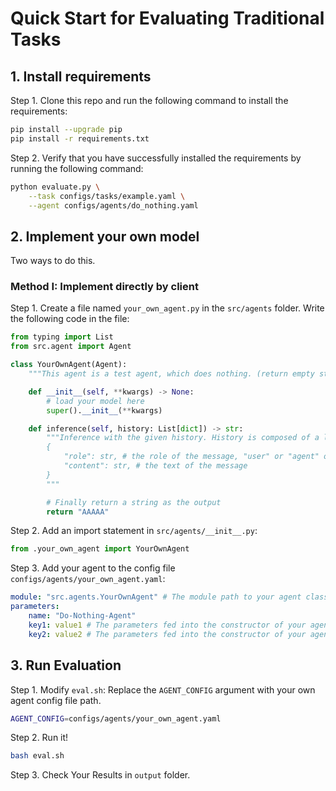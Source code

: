 # Quick Start for Evaluating Traditional Tasks

## 1. Install requirements

Step 1. Clone this repo and run the following command to install the requirements:

```bash
pip install --upgrade pip
pip install -r requirements.txt
```

Step 2. Verify that you have successfully installed the requirements by running the following command:

```bash
python evaluate.py \
    --task configs/tasks/example.yaml \
    --agent configs/agents/do_nothing.yaml
```

## 2. Implement your own model

Two ways to do this.

### Method I: Implement directly by client

Step 1. Create a file named `your_own_agent.py` in the `src/agents` folder. Write the following code in the file:

```python
from typing import List
from src.agent import Agent

class YourOwnAgent(Agent):
    """This agent is a test agent, which does nothing. (return empty string for each action)"""

    def __init__(self, **kwargs) -> None:
        # load your model here
        super().__init__(**kwargs)

    def inference(self, history: List[dict]) -> str:
        """Inference with the given history. History is composed of a list of dict, each dict:
        {
            "role": str, # the role of the message, "user" or "agent" only
            "content": str, # the text of the message
        }
        """

        # Finally return a string as the output
        return "AAAAA"
```

Step 2. Add an import statement in `src/agents/__init__.py`:

```python
from .your_own_agent import YourOwnAgent
```

Step 3. Add your agent to the config file `configs/agents/your_own_agent.yaml`:

```yaml
module: "src.agents.YourOwnAgent" # The module path to your agent class
parameters:
    name: "Do-Nothing-Agent"
    key1: value1 # The parameters fed into the constructor of your agent class
    key2: value2 # The parameters fed into the constructor of your agent class
```

## 3. Run Evaluation

Step 1. Modify `eval.sh`: Replace the `AGENT_CONFIG` argument with your own agent config file path.

```bash
AGENT_CONFIG=configs/agents/your_own_agent.yaml
```

Step 2. Run it!

```bash
bash eval.sh
```

Step 3. Check Your Results in `output` folder.
